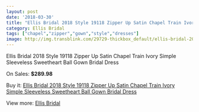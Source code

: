 ```yaml
---
layout: post
date: '2018-03-30'
title: "Ellis Bridal 2018 Style 19118 Zipper Up Satin Chapel Train Ivory Simple Sleeveless Sweetheart Ball Gown Bridal Dress"
category: Ellis Bridal
tags: ["chapel","zipper","gown","style","dresses"]
image: http://img.transblink.com/29729-thickbox_default/ellis-bridal-2018-style-19118-zipper-up-satin-chapel-train-ivory-simple-sleeveless-sweetheart-ball-gown-bridal-dress.jpg
---
```

Ellis Bridal 2018 Style 19118 Zipper Up Satin Chapel Train Ivory Simple Sleeveless Sweetheart Ball Gown Bridal Dress

On Sales: **$289.98**
<a href="https://www.transblink.com/en/ellis-bridal/9978-ellis-bridal-2018-style-19118-zipper-up-satin-chapel-train-ivory-simple-sleeveless-sweetheart-ball-gown-bridal-dress.html"><amp-img layout="responsive" width="600" height="600" src="//img.transblink.com/29729-thickbox_default/ellis-bridal-2018-style-19118-zipper-up-satin-chapel-train-ivory-simple-sleeveless-sweetheart-ball-gown-bridal-dress.jpg" alt="Ellis Bridal 2018 Style 19118 Zipper Up Satin Chapel Train Ivory Simple Sleeveless Sweetheart Ball Gown Bridal Dress 0" /></a>
<a href="https://www.transblink.com/en/ellis-bridal/9978-ellis-bridal-2018-style-19118-zipper-up-satin-chapel-train-ivory-simple-sleeveless-sweetheart-ball-gown-bridal-dress.html"><amp-img layout="responsive" width="600" height="600" src="//img.transblink.com/29732-thickbox_default/ellis-bridal-2018-style-19118-zipper-up-satin-chapel-train-ivory-simple-sleeveless-sweetheart-ball-gown-bridal-dress.jpg" alt="Ellis Bridal 2018 Style 19118 Zipper Up Satin Chapel Train Ivory Simple Sleeveless Sweetheart Ball Gown Bridal Dress 1" /></a>
<a href="https://www.transblink.com/en/ellis-bridal/9978-ellis-bridal-2018-style-19118-zipper-up-satin-chapel-train-ivory-simple-sleeveless-sweetheart-ball-gown-bridal-dress.html"><amp-img layout="responsive" width="600" height="600" src="//img.transblink.com/29731-thickbox_default/ellis-bridal-2018-style-19118-zipper-up-satin-chapel-train-ivory-simple-sleeveless-sweetheart-ball-gown-bridal-dress.jpg" alt="Ellis Bridal 2018 Style 19118 Zipper Up Satin Chapel Train Ivory Simple Sleeveless Sweetheart Ball Gown Bridal Dress 2" /></a>
<a href="https://www.transblink.com/en/ellis-bridal/9978-ellis-bridal-2018-style-19118-zipper-up-satin-chapel-train-ivory-simple-sleeveless-sweetheart-ball-gown-bridal-dress.html"><amp-img layout="responsive" width="600" height="600" src="//img.transblink.com/29730-thickbox_default/ellis-bridal-2018-style-19118-zipper-up-satin-chapel-train-ivory-simple-sleeveless-sweetheart-ball-gown-bridal-dress.jpg" alt="Ellis Bridal 2018 Style 19118 Zipper Up Satin Chapel Train Ivory Simple Sleeveless Sweetheart Ball Gown Bridal Dress 3" /></a>

Buy it: [Ellis Bridal 2018 Style 19118 Zipper Up Satin Chapel Train Ivory Simple Sleeveless Sweetheart Ball Gown Bridal Dress](https://www.transblink.com/en/ellis-bridal/9978-ellis-bridal-2018-style-19118-zipper-up-satin-chapel-train-ivory-simple-sleeveless-sweetheart-ball-gown-bridal-dress.html "Ellis Bridal 2018 Style 19118 Zipper Up Satin Chapel Train Ivory Simple Sleeveless Sweetheart Ball Gown Bridal Dress")

View more: [Ellis Bridal](https://www.transblink.com/en/89-ellis-bridal "Ellis Bridal")